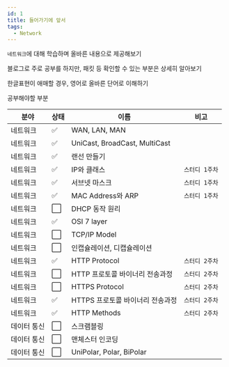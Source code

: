 ```yaml
---
id: 1
title: 들어가기에 앞서
tags:
  - Network
---
```


`네트워크`에 대해 학습하며 올바른 내용으로 제공해보기

블로그로 주로 공부를 하지만, 패킷 등 확인할 수 있는 부분은 상세히 알아보기

한글표현이 애매할 경우, 영어로 올바른 단어로 이해하기

공부해야할 부분

|분야|상태|이름|비고|
|----|----|----|----|
|네트워크|✅|WAN, LAN, MAN||
|네트워크|✅|UniCast, BroadCast, MultiCast||
|네트워크|✅|랜선 만들기||
|네트워크|✅|IP와 클래스|`스터디 1주차`|
|네트워크|✅|서브넷 마스크|`스터디 1주차`|
|네트워크|✅|MAC Address와 ARP|`스터디 1주차`|
|네트워크|⬜️|DHCP 동작 원리||
|네트워크|✅|OSI 7 layer||
|네트워크|⬜️|TCP/IP Model||
|네트워크|⬜️|인캡슐레이션, 디캡슐레이션||
|네트워크|✅|HTTP Protocol|`스터디 2주차`|
|네트워크|⬜️|HTTP 프로토콜 바이너리 전송과정|`스터디 2주차`|
|네트워크|⬜️|HTTPS Protocol|`스터디 2주차`|
|네트워크|✅|HTTPS 프로토콜 바이너리 전송과정|`스터디 2주차`|
|네트워크|✅|HTTP Methods|`스터디 2주차`|
|데이터 통신|⬜️| 스크램블링||
|데이터 통신|⬜️| 맨체스터 인코딩||
|데이터 통신|⬜️| UniPolar, Polar, BiPolar||
